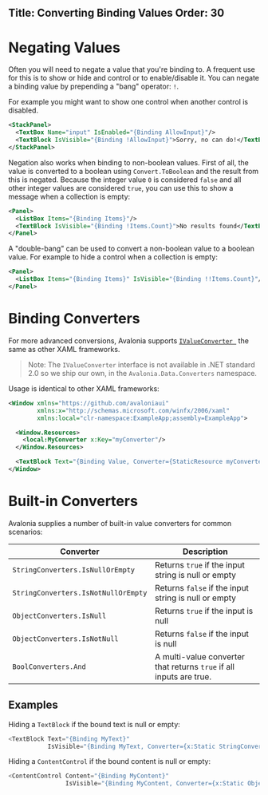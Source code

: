 Title: Converting Binding Values
Order: 30
---

# Negating Values

Often you will need to negate a value that you're binding to. A frequent use for this is to show
or hide and control or to enable/disable it. You can negate a binding value by prepending a "bang"
operator: `!`.

For example you might want to show one control when another control is disabled.

```xml
<StackPanel>
  <TextBox Name="input" IsEnabled="{Binding AllowInput}"/>
  <TextBlock IsVisible="{Binding !AllowInput}">Sorry, no can do!</TextBlock>
</StackPanel>
```

Negation also works when binding to non-boolean values. First of all, the value is converted to a
boolean using `Convert.ToBoolean` and the result from this is negated. Because the integer value
`0` is considered `false` and all other integer values are considered `true`, you can use this
to show a message when a collection is empty:

```xml
<Panel>
  <ListBox Items="{Binding Items}"/>
  <TextBlock IsVisible="{Binding !Items.Count}">No results found</TextBlock>
</Panel>
```

A "double-bang" can be used to convert a non-boolean value to a boolean value. For example to
hide a control when a collection is empty:

```xml
<Panel>
  <ListBox Items="{Binding Items}" IsVisible="{Binding !!Items.Count}"/>
</Panel>
```

# Binding Converters

For more advanced conversions, Avalonia supports
[`IValueConverter `](https://docs.microsoft.com/en-gb/dotnet/api/system.windows.data.ivalueconverter?view=netframework-4.7.1)
the same as other XAML frameworks.

> Note: The `IValueConverter` interface is not available in .NET standard 2.0 so we ship our own,
  in the `Avalonia.Data.Converters` namespace.

Usage is identical to other XAML frameworks:

```xml
<Window xmlns="https://github.com/avaloniaui"
        xmlns:x="http://schemas.microsoft.com/winfx/2006/xaml"
        xmlns:local="clr-namespace:ExampleApp;assembly=ExampleApp">

  <Window.Resources>
    <local:MyConverter x:Key="myConverter"/>
  </Window.Resources>

  <TextBlock Text="{Binding Value, Converter={StaticResource myConverter}}"/>
</Window>
```

# Built-in Converters

Avalonia supplies a number of built-in value converters for common scenarios:

| Converter | Description |
| ---- | ----------- |
| `StringConverters.IsNullOrEmpty` | Returns `true` if the input string is null or empty |
| `StringConverters.IsNotNullOrEmpty` | Returns `false` if the input string is null or empty |
| `ObjectConverters.IsNull` | Returns `true` if the input is null |
| `ObjectConverters.IsNotNull` | Returns `false` if the input is null |
| `BoolConverters.And` | A multi-value converter that returns `true` if all inputs are true. |

## Examples

Hiding a `TextBlock` if the bound text is null or empty:

```csharp
<TextBlock Text="{Binding MyText}"
           IsVisible="{Binding MyText, Converter={x:Static StringConverters.IsNotNullOrEmpty}}"/>
```

Hiding a `ContentControl` if the bound content is null or empty:

```csharp
<ContentControl Content="{Binding MyContent}"
                IsVisible="{Binding MyContent, Converter={x:Static ObjectConverters.IsNotNull}}"/>
```